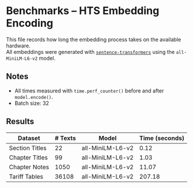 # Benchmarks – HTS Embedding Encoding

This file records how long the embedding process takes on the available hardware.  
All embeddings were generated with [`sentence-transformers`](https://www.sbert.net) using the `all-MiniLM-L6-v2` model.

## Notes

- All times measured with `time.perf_counter()` before and after `model.encode()`.
- Batch size: 32

## Results

| Dataset              | # Texts | Model                | Time (seconds) |
|----------------------|---------|----------------------|----------------|
| Section Titles            |    22 | all-MiniLM-L6-v2     |       0.12 |
| Chapter Titles            |    99 | all-MiniLM-L6-v2     |       1.03 |
| Chapter Notes             |  1050 | all-MiniLM-L6-v2     |      11.07 |
| Tariff Tables             | 36108 | all-MiniLM-L6-v2     |     207.18 |
